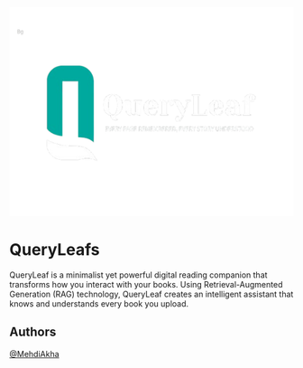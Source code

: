 ![Logo](assets/images/logo.png)

# QueryLeafs

QueryLeaf is a minimalist yet powerful digital reading companion that transforms how you interact with your books. Using Retrieval-Augmented Generation (RAG) technology, QueryLeaf creates an intelligent assistant that knows and understands every book you upload.

## Authors

[@MehdiAkha](https://www.github.com/MehdiAkha)
